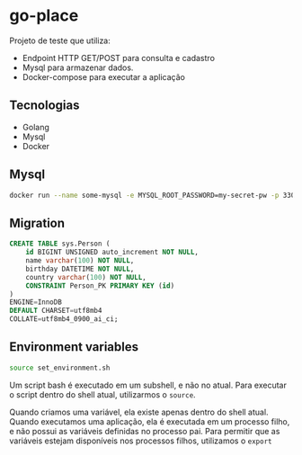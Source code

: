 # go-place

Projeto de teste que utiliza:
- Endpoint HTTP GET/POST para consulta e cadastro
- Mysql para armazenar dados.
- Docker-compose para executar a aplicação

## Tecnologias
- Golang
- Mysql
- Docker

## Mysql

```sh
docker run --name some-mysql -e MYSQL_ROOT_PASSWORD=my-secret-pw -p 3306:3306 -d mysql:latest
```
## Migration

```sql
CREATE TABLE sys.Person (
	id BIGINT UNSIGNED auto_increment NOT NULL,
	name varchar(100) NOT NULL,
	birthday DATETIME NOT NULL,
	country varchar(100) NOT NULL,
	CONSTRAINT Person_PK PRIMARY KEY (id)
)
ENGINE=InnoDB
DEFAULT CHARSET=utf8mb4
COLLATE=utf8mb4_0900_ai_ci;

```

## Environment variables

```sh
source set_environment.sh
```

Um script bash é executado em um subshell, e não no atual.
Para executar o script dentro do shell atual, utilizarmos o `source`.

Quando criamos uma variável, ela existe apenas dentro do shell atual.
Quando executamos uma aplicação, ela é executada em um processo filho, e não possui as variáveis definidas no processo pai.
Para permitir que as variáveis estejam disponíveis nos processos filhos, utilizamos o `export`

